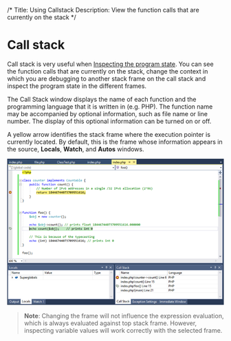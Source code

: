 /*
Title: Using Callstack
Description: View the function calls that are currently on the stack
*/

# Call stack

Call stack is very useful when [Inspecting the program state](inspecting-data). You can see the function calls that are currently on the stack, change the context in which you are debugging to another stack frame on the call stack and inspect the program state in the different frames.

The Call Stack window displays the name of each function and the programming language that it is written in (e.g. PHP). The function name may be accompanied by optional information, such as file name or line number. The display of this optional information can be turned on or off.

A yellow arrow identifies the stack frame where the execution pointer is currently located. By default, this is the frame whose information appears in the source, **Locals**, **Watch**, and **Autos** windows. 

![Call stack](imgs/call-stack.png)

> **Note**: Changing the frame will not influence the expression evaluation, which is always evaluated against top stack frame. However, inspecting variable values will work correctly with the selected frame.
